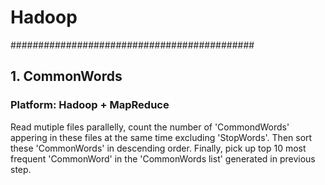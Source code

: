 # Hadoop 
############################################
## 1. CommonWords
### Platform: Hadoop + MapReduce 
Read mutiple files parallelly, count the number of 'CommondWords' appering in these files at the same time excluding 'StopWords'. Then sort these 'CommonWords' in descending order. Finally, pick up top 10 most frequent 'CommonWord' in the 'CommonWords list' generated in previous step.
